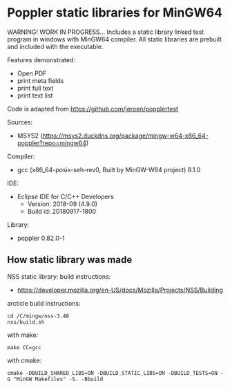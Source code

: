 # Poppler static libraries for MinGW64
WARNING! WORK IN PROGRESS...
Includes a static library linked test program in windows with MinGW64 compiler. All static libraries are prebuilt and included with the executable. 

Features demonstrated:
* Open PDF
* print meta fields
* print full text
* print text list

Code is adapted from https://github.com/jeroen/popplertest

Sources:
* MSYS2 (https://msys2.duckdns.org/package/mingw-w64-x86_64-poppler?repo=mingw64)

Compiler: 
- gcc (x86_64-posix-seh-rev0, Built by MinGW-W64 project) 8.1.0

IDE: 
* Eclipse IDE for C/C++ Developers
	* Version: 2018-09 (4.9.0)
	* Build id: 20180917-1800

Library: 
* poppler 0.82.0-1

## How static library was made
NSS static library:
build instructions:
* https://developer.mozilla.org/en-US/docs/Mozilla/Projects/NSS/Building

arcticle build instructions:
```shell
cd /C/mingw/nss-3.48
nss/build.sh
```

with make:
```shell
make CC=gcc
```

with cmake:
```shell
cmake -DBUILD_SHARED_LIBS=ON -DBUILD_STATIC_LIBS=ON -DBUILD_TESTS=ON -G "MinGW Makefiles" -S. -Bbuild
```
